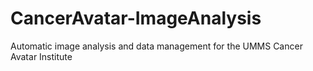 # CancerAvatar-ImageAnalysis
Automatic image analysis and data management for the UMMS Cancer Avatar Institute
